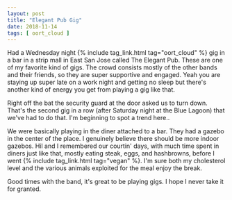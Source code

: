 ```yaml
---
layout: post
title: "Elegant Pub Gig"
date: 2018-11-14
tags: [ oort_cloud ]
---
```


Had a Wednesday night {% include tag_link.html tag="oort_cloud" %} gig in a bar
in a strip mall in East San Jose called The Elegant Pub. These are one of my
favorite kind of gigs. The crowd consists mostly of the other bands and their
friends, so they are super supportive and engaged. Yeah you are staying up
super late on a work night and getting no sleep but there's another kind of
energy you get from playing a gig like that.

Right off the bat the security guard at the door asked us to turn down. That's
the second gig in a row (after Saturday night at the Blue Lagoon) that we've
had to do that. I'm beginning to spot a trend here..

We were basically playing in the diner attached to a bar. They had a gazebo in
the center of the place. I genuinely believe there should be more indoor
gazebos. Hil and I remembered our courtin' days, with much time spent in diners
just like that, mostly eating steak, eggs, and hashbrowns, before I went
{% include tag_link.html tag="vegan" %}. I'm sure both my cholesterol level and
the various animals exploited for the meal enjoy the break.

Good times with the band, it's great to be playing gigs. I hope I never take
it for granted.

